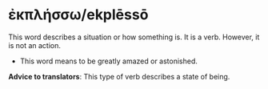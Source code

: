 # ἐκπλήσσω/ekplēssō
This word describes a situation or how something is. It is a verb. However, it is not an action.

* This word means to be greatly amazed or astonished.

**Advice to translators**: This type of verb describes a state of being.
